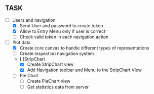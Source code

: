 ## TASK

- [ ] Users and navigation
    - [x] Send User and password to create token
    - [x] Allow to Entry Menu only if user is correct
    - [ ] Check valid token in each navigation action
- [ ] Plot data
    - [x] Create core canvas to handle different types of representations
    - [ ] Create inspection navigation system
    - [ ]StripChart
        - [x] Create StripChart view
        - [x] Add Navigation toolbar and Menu to the StripChart View
    - [ ] Pie Chart
        - [ ] Create PieChart view
        - [ ] Get statistics data from server